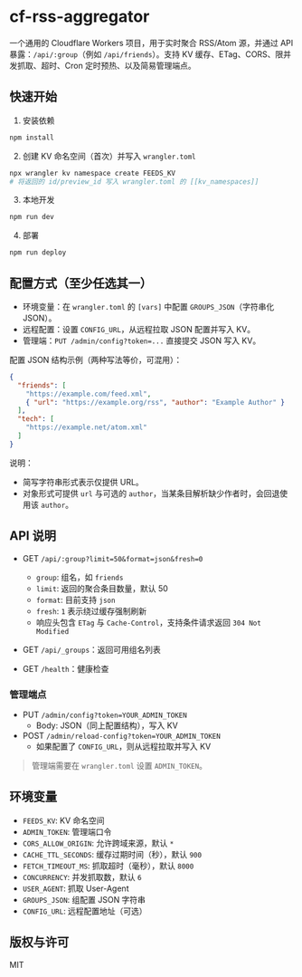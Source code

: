 # cf-rss-aggregator

一个通用的 Cloudflare Workers 项目，用于实时聚合 RSS/Atom 源，并通过 API 暴露：`/api/:group`（例如 `/api/friends`）。支持 KV 缓存、ETag、CORS、限并发抓取、超时、Cron 定时预热、以及简易管理端点。

## 快速开始

1. 安装依赖

```bash
npm install
```

2. 创建 KV 命名空间（首次）并写入 `wrangler.toml`

```bash
npx wrangler kv namespace create FEEDS_KV
# 将返回的 id/preview_id 写入 wrangler.toml 的 [[kv_namespaces]]
```

3. 本地开发

```bash
npm run dev
```

4. 部署

```bash
npm run deploy
```

## 配置方式（至少任选其一）

- 环境变量：在 `wrangler.toml` 的 `[vars]` 中配置 `GROUPS_JSON`（字符串化 JSON）。
- 远程配置：设置 `CONFIG_URL`，从远程拉取 JSON 配置并写入 KV。
- 管理端：`PUT /admin/config?token=...` 直接提交 JSON 写入 KV。

配置 JSON 结构示例（两种写法等价，可混用）：

```json
{
  "friends": [
    "https://example.com/feed.xml",
    { "url": "https://example.org/rss", "author": "Example Author" }
  ],
  "tech": [
    "https://example.net/atom.xml"
  ]
}
```

说明：
- 简写字符串形式表示仅提供 URL。
- 对象形式可提供 `url` 与可选的 `author`，当某条目解析缺少作者时，会回退使用该 `author`。

## API 说明

- GET `/api/:group?limit=50&format=json&fresh=0`
  - `group`: 组名，如 `friends`
  - `limit`: 返回的聚合条目数量，默认 50
  - `format`: 目前支持 `json`
  - `fresh`: `1` 表示绕过缓存强制刷新
  - 响应头包含 `ETag` 与 `Cache-Control`，支持条件请求返回 `304 Not Modified`

- GET `/api/_groups`：返回可用组名列表
- GET `/health`：健康检查

### 管理端点

- PUT `/admin/config?token=YOUR_ADMIN_TOKEN`
  - Body: JSON（同上配置结构），写入 KV
- POST `/admin/reload-config?token=YOUR_ADMIN_TOKEN`
  - 如果配置了 `CONFIG_URL`，则从远程拉取并写入 KV

> 管理端需要在 `wrangler.toml` 设置 `ADMIN_TOKEN`。

## 环境变量

- `FEEDS_KV`: KV 命名空间
- `ADMIN_TOKEN`: 管理端口令
- `CORS_ALLOW_ORIGIN`: 允许跨域来源，默认 `*`
- `CACHE_TTL_SECONDS`: 缓存过期时间（秒），默认 `900`
- `FETCH_TIMEOUT_MS`: 抓取超时（毫秒），默认 `8000`
- `CONCURRENCY`: 并发抓取数，默认 `6`
- `USER_AGENT`: 抓取 User-Agent
- `GROUPS_JSON`: 组配置 JSON 字符串
- `CONFIG_URL`: 远程配置地址（可选）

## 版权与许可

MIT
